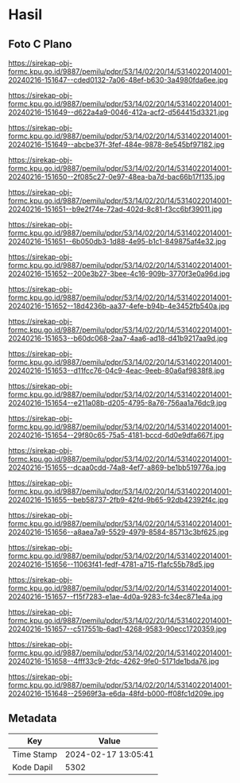 # Hasil

## Foto C Plano

https://sirekap-obj-formc.kpu.go.id/9887/pemilu/pdpr/53/14/02/20/14/5314022014001-20240216-151647--cded0132-7a06-48ef-b630-3a4980fda6ee.jpg

https://sirekap-obj-formc.kpu.go.id/9887/pemilu/pdpr/53/14/02/20/14/5314022014001-20240216-151649--d622a4a9-0046-412a-acf2-d564415d3321.jpg

https://sirekap-obj-formc.kpu.go.id/9887/pemilu/pdpr/53/14/02/20/14/5314022014001-20240216-151649--abcbe37f-3fef-484e-9878-8e545bf97182.jpg

https://sirekap-obj-formc.kpu.go.id/9887/pemilu/pdpr/53/14/02/20/14/5314022014001-20240216-151650--2f085c27-0e97-48ea-ba7d-bac66b17f135.jpg

https://sirekap-obj-formc.kpu.go.id/9887/pemilu/pdpr/53/14/02/20/14/5314022014001-20240216-151651--b9e2f74e-72ad-402d-8c81-f3cc6bf39011.jpg

https://sirekap-obj-formc.kpu.go.id/9887/pemilu/pdpr/53/14/02/20/14/5314022014001-20240216-151651--6b050db3-1d88-4e95-b1c1-849875af4e32.jpg

https://sirekap-obj-formc.kpu.go.id/9887/pemilu/pdpr/53/14/02/20/14/5314022014001-20240216-151652--200e3b27-3bee-4c16-909b-3770f3e0a96d.jpg

https://sirekap-obj-formc.kpu.go.id/9887/pemilu/pdpr/53/14/02/20/14/5314022014001-20240216-151652--18d4236b-aa37-4efe-b94b-4e3452fb540a.jpg

https://sirekap-obj-formc.kpu.go.id/9887/pemilu/pdpr/53/14/02/20/14/5314022014001-20240216-151653--b60dc068-2aa7-4aa6-ad18-d41b9217aa9d.jpg

https://sirekap-obj-formc.kpu.go.id/9887/pemilu/pdpr/53/14/02/20/14/5314022014001-20240216-151653--d11fcc76-04c9-4eac-9eeb-80a6af9838f8.jpg

https://sirekap-obj-formc.kpu.go.id/9887/pemilu/pdpr/53/14/02/20/14/5314022014001-20240216-151654--e211a08b-d205-4795-8a76-756aa1a76dc9.jpg

https://sirekap-obj-formc.kpu.go.id/9887/pemilu/pdpr/53/14/02/20/14/5314022014001-20240216-151654--29f80c65-75a5-4181-bccd-6d0e9dfa667f.jpg

https://sirekap-obj-formc.kpu.go.id/9887/pemilu/pdpr/53/14/02/20/14/5314022014001-20240216-151655--dcaa0cdd-74a8-4ef7-a869-be1bb519776a.jpg

https://sirekap-obj-formc.kpu.go.id/9887/pemilu/pdpr/53/14/02/20/14/5314022014001-20240216-151655--beb58737-2fb9-42fd-9b65-92db42392f4c.jpg

https://sirekap-obj-formc.kpu.go.id/9887/pemilu/pdpr/53/14/02/20/14/5314022014001-20240216-151656--a8aea7a9-5529-4979-8584-85713c3bf625.jpg

https://sirekap-obj-formc.kpu.go.id/9887/pemilu/pdpr/53/14/02/20/14/5314022014001-20240216-151656--11063f41-fedf-4781-a715-f1afc55b78d5.jpg

https://sirekap-obj-formc.kpu.go.id/9887/pemilu/pdpr/53/14/02/20/14/5314022014001-20240216-151657--f15f7283-e1ae-4d0a-9283-fc34ec871e4a.jpg

https://sirekap-obj-formc.kpu.go.id/9887/pemilu/pdpr/53/14/02/20/14/5314022014001-20240216-151657--c517551b-6ad1-4268-9583-90ecc1720359.jpg

https://sirekap-obj-formc.kpu.go.id/9887/pemilu/pdpr/53/14/02/20/14/5314022014001-20240216-151658--4fff33c9-2fdc-4262-9fe0-5171de1bda76.jpg

https://sirekap-obj-formc.kpu.go.id/9887/pemilu/pdpr/53/14/02/20/14/5314022014001-20240216-151648--25969f3a-e6da-48fd-b000-ff08fc1d209e.jpg


## Metadata

| Key        | Value               |
| ---------- | ------------------- |
| Time Stamp | 2024-02-17 13:05:41 |
| Kode Dapil | 5302                |



